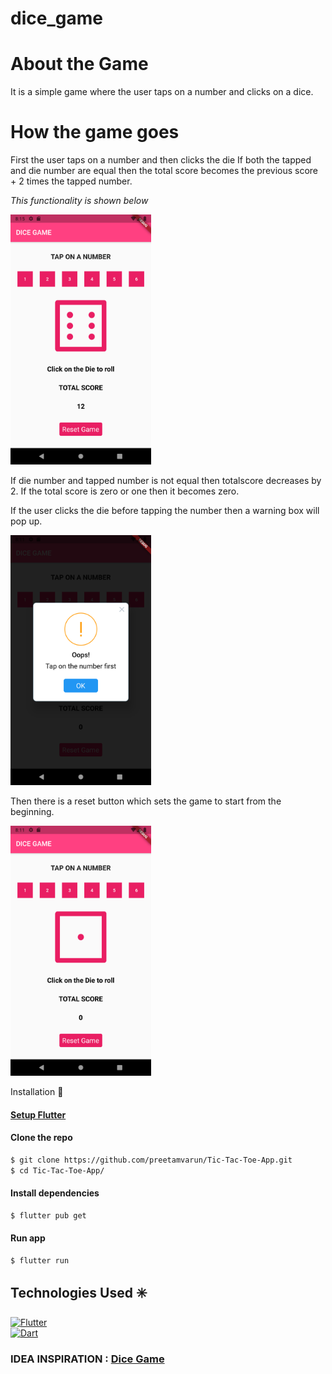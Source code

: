 # dice_game

# About the Game

It is a simple game where the user taps on a number and clicks on a dice.

# How the game goes

First the user taps on a number and then clicks the die
If both the tapped and die number are equal then the total score becomes the previous score + 2 times the tapped number.

_This functionality is shown below_

<img src = "/images/addScore.png" alt="add_score" height = 400>

If die number and tapped number is not equal then totalscore decreases by 2. If the total score is zero or one then it becomes zero.

If the user clicks the die before tapping the number then a warning box will pop up.

<img src = "/images/alertBox.png" alt="add_score" height = 400>

Then there is a reset button which sets the game to start from the beginning.

<img src = "/images/resetGame.png" alt="add_score" height = 400>

Installation 📀

#### [ Setup Flutter](https://flutter.io/setup/)

#### Clone the repo

```sh
$ git clone https://github.com/preetamvarun/Tic-Tac-Toe-App.git
$ cd Tic-Tac-Toe-App/
```

#### Install dependencies 
```sh
$ flutter pub get
```

#### Run app
```sh
$ flutter run
```

## Technologies Used ✳️

[![Flutter](https://img.shields.io/badge/Flutter-v2.2.3-1.svg)](https://flutter.dev/)   
[![Dart](https://img.shields.io/badge/Dart-v2.13.4-1.svg)](https://dart.dev/)   

### IDEA INSPIRATION :  [Dice Game](https://www.youtube.com/watch?v=PsfXOYi-kYA)
